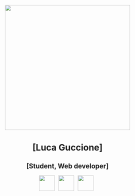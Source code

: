 <p align="center">
<img src="img/[filename]" height="400">

<h1 align="center">[Luca Guccione]</h1>

<h2 align="center">[Student, Web developer]</h2>

<p align='center'>
  <a href="[your email id]"><img height="50" src="img/gmail.png?raw=true"></a>&nbsp;&nbsp;
  <a href="https://twitter.com/[twitter handle]"><img height="50" src="img/twitter.png?raw=true"></a>&nbsp;&nbsp;
  <a href="gl-guccione.tech"><img height="50" src="img/website.png?raw=true"></a>&nbsp;&nbsp;
</p>
</p>

